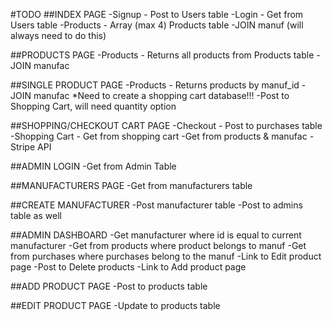 #TODO
##INDEX PAGE
-Signup - Post to Users table
-Login - Get from Users table
-Products - Array (max 4) Products table
-JOIN manuf (will always need to do this)

##PRODUCTS PAGE
-Products - Returns all products from Products table
-JOIN manufac

##SINGLE PRODUCT PAGE
-Products - Returns products by manuf_id
-JOIN manufac
*Need to create a shopping cart database!!!
-Post to Shopping Cart, will need quantity option

##SHOPPING/CHECKOUT CART PAGE
-Checkout - Post to purchases table
-Shopping Cart - Get from shopping cart
-Get from products & manufac
-Stripe API

##ADMIN LOGIN
-Get from Admin Table

##MANUFACTURERS PAGE
-Get from manufacturers table

##CREATE MANUFACTURER
-Post manufacturer table
-Post to admins table as well

##ADMIN DASHBOARD
-Get manufacturer where id is equal to current manufacturer
-Get from products where product belongs to manuf
-Get from purchases where purchases belong to the manuf
-Link to Edit product page
-Post to Delete products
-Link to Add product page

##ADD PRODUCT PAGE
-Post to products table

##EDIT PRODUCT PAGE
-Update to products table

